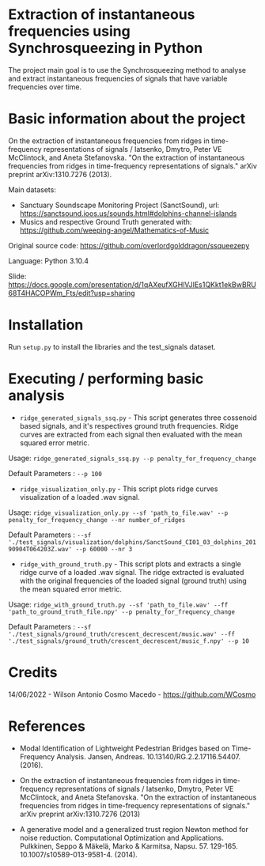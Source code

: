 # Extraction of instantaneous frequencies using Synchrosqueezing in Python

The project main goal is to use the Synchrosqueezing method to analyse and extract instantaneous frequencies of signals that have variable frequencies over time.

# Basic information about the project

On the extraction of instantaneous frequencies from ridges in time-frequency representations of signals / Iatsenko, Dmytro, Peter VE McClintock, and Aneta Stefanovska. "On the extraction of instantaneous frequencies from ridges in time-frequency representations of signals." arXiv preprint arXiv:1310.7276 (2013).

Main datasets: 
- Sanctuary Soundscape Monitoring Project (SanctSound), url: https://sanctsound.ioos.us/sounds.html#dolphins-channel-islands
- Musics and respective Ground Truth generated with: https://github.com/weeping-angel/Mathematics-of-Music

Original source code: https://github.com/overlordgolddragon/ssqueezepy

Language: Python 3.10.4

Slide: https://docs.google.com/presentation/d/1qAXeufXGHlVJIEs1QKkt1ekBwBRU68T4HACOPWm_Fts/edit?usp=sharing

# Installation

Run `setup.py` to install the libraries and the test_signals dataset.

# Executing / performing basic analysis

- `ridge_generated_signals_ssq.py` - This script generates three cossenoid based signals, and it's respectives ground truth frequencies. Ridge curves are extracted from each signal then evaluated with the mean squared error metric.

Usage: `ridge_generated_signals_ssq.py --p penalty_for_frequency_change`

Default Parameters : `--p 100`

- `ridge_visualization_only.py` - This script plots ridge curves visualization of a loaded .wav signal.

Usage: `ridge_visualization_only.py --sf 'path_to_file.wav' --p penalty_for_frequency_change --nr number_of_ridges`

Default Parameters : `--sf './test_signals/visualization/dolphins/SanctSound_CI01_03_dolphins_20190904T064203Z.wav' --p 60000 --nr 3`

- `ridge_with_ground_truth.py` - This script plots and extracts a single ridge curve of a loaded .wav signal. The ridge extracted is evaluated with the original frequencies of the loaded signal (ground truth) using the mean squared error metric.

Usage: `ridge_with_ground_truth.py --sf 'path_to_file.wav' --ff 'path_to_ground_truth_file.npy' --p penalty_for_frequency_change`

Default Parameters : `--sf './test_signals/ground_truth/crescent_decrescent/music.wav' --ff './test_signals/ground_truth/crescent_decrescent/music_f.npy' --p 10`


# Credits

14/06/2022 - Wilson Antonio Cosmo Macedo - https://github.com/WCosmo

# References

- Modal Identification of Lightweight Pedestrian Bridges based on Time-Frequency Analysis. Jansen, Andreas. 10.13140/RG.2.2.17116.54407. (2016).

- On the extraction of instantaneous frequencies from ridges in time-frequency representations of signals / Iatsenko, Dmytro, Peter VE McClintock, and Aneta Stefanovska. "On the extraction of instantaneous frequencies from ridges in time-frequency representations of signals." arXiv preprint arXiv:1310.7276 (2013)

- A generative model and a generalized trust region Newton method for noise reduction. Computational Optimization and Applications. Pulkkinen, Seppo & Mäkelä, Marko & Karmitsa, Napsu. 57. 129-165. 10.1007/s10589-013-9581-4. (2014).

